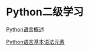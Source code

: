 # Python二级学习

[Python语言概述](http://localhost:8888/lab/workspaces/auto-2)

[Python语言基本语法元素](http://localhost:8888/notebooks/Python%E8%AF%AD%E8%A8%80%E5%9F%BA%E6%9C%AC%E8%AF%AD%E6%B3%95%E5%85%83%E7%B4%A0.ipynb)
